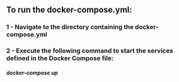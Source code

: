 ## To run the docker-compose.yml:
### 1 - Navigate to the directory containing the docker-compose.yml 
### 2 - Execute the following command to start the services defined in the Docker Compose file: 
##### <p> docker-compose up </p>
